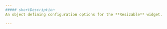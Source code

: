 ```yaml
---
##### shortDescription
An object defining configuration options for the **Resizable** widget.

---
```

